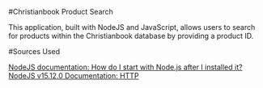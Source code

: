 #Christianbook Product Search

This application, built with NodeJS and JavaScript, allows users to search for
products within the Christianbook database by providing a product ID.

#Sources Used

[NodeJS documentation: How do I start with Node.js after I installed it?](https://nodejs.org/en/docs/guides/getting-started-guide/)
[NodeJS v15.12.0 Documentation: HTTP](https://nodejs.org/api/http.html#http_class_http_server)
